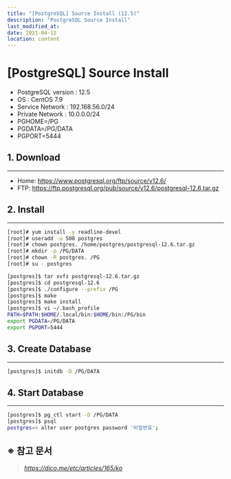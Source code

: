 ```yaml
---
title: "[PostgreSQL] Source Install (12.5)"
description: "PostgreSQL Source Install"
last_modified_at:
date: 2021-04-12
location: content
---
```


# [PostgreSQL] Source Install

* PostgreSQL version : 12.5
* OS : CentOS 7.9
* Service Network : 192.168.56.0/24
* Private Network : 10.0.0.0/24
* PGHOME=/PG
* PGDATA=/PG/DATA
* PGPORT=5444

## 1. Download
---
* Home: <https://www.postgresql.org/ftp/source/v12.6/>
* FTP: <https://ftp.postgresql.org/pub/source/v12.6/postgresql-12.6.tar.gz>


## 2. Install
---
``` bash
[root]# yum install -y readline-devel
[root]# useradd -u 500 postgres
[root]# chown postgres. /home/postgres/postgresql-12.6.tar.gz
[root]# mkdir -p /PG/DATA
[root]# chown -R postgres. /PG
[root]# su - postgres

[postgres]$ tar xvfz postgresql-12.6.tar.gz
[postgres]$ cd postgresql-12.6
[postgres]$ ./configure --prefix /PG
[postgres]$ make
[postgres]$ make install
[postgres]$ vi ~/.bash_profile
PATH=$PATH:$HOME/.local/bin:$HOME/bin:/PG/bin
export PGDATA=/PG/DATA
export PGPORT=5444
```


## 3. Create Database
---
``` bash
[postgres]$ initdb -D /PG/DATA
```

## 4. Start Database
---
``` bash
[postgres]$ pg_ctl start -D /PG/DATA
[postgres]$ psql
postgres=> alter user postgres password '비밀번호';
```

## ※ 참고 문서
> *<https://dico.me/etc/articles/165/ko>*

